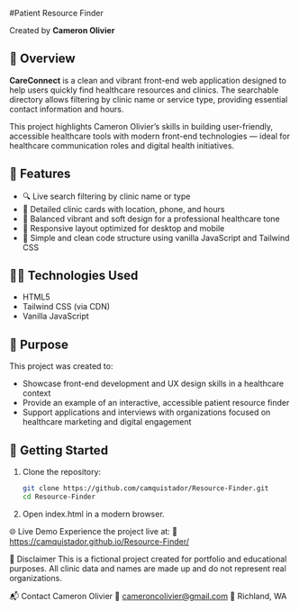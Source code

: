 #Patient Resource Finder

Created by **Cameron Olivier**  

## 📄 Overview

**CareConnect** is a clean and vibrant front-end web application designed to help users quickly find healthcare resources and clinics. The searchable directory allows filtering by clinic name or service type, providing essential contact information and hours.

This project highlights Cameron Olivier’s skills in building user-friendly, accessible healthcare tools with modern front-end technologies — ideal for healthcare communication roles and digital health initiatives.

## 🌟 Features

- 🔍 Live search filtering by clinic name or type
- 🏥 Detailed clinic cards with location, phone, and hours
- 🎨 Balanced vibrant and soft design for a professional healthcare tone
- 📱 Responsive layout optimized for desktop and mobile
- 🧩 Simple and clean code structure using vanilla JavaScript and Tailwind CSS

## 🧑‍💻 Technologies Used

- HTML5  
- Tailwind CSS (via CDN)  
- Vanilla JavaScript  

## 🎯 Purpose

This project was created to:

- Showcase front-end development and UX design skills in a healthcare context  
- Provide an example of an interactive, accessible patient resource finder  
- Support applications and interviews with organizations focused on healthcare marketing and digital engagement

## 🚀 Getting Started

1. Clone the repository:  
   ```bash
   git clone https://github.com/camquistador/Resource-Finder.git
   cd Resource-Finder

2. Open index.html in a modern browser.

🌐 Live Demo
Experience the project live at:
🔗 https://camquistador.github.io/Resource-Finder/

🛑 Disclaimer
This is a fictional project created for portfolio and educational purposes. All clinic data and names are made up and do not represent real organizations.

📬 Contact
Cameron Olivier
📧 cameroncolivier@gmail.com
📍 Richland, WA
